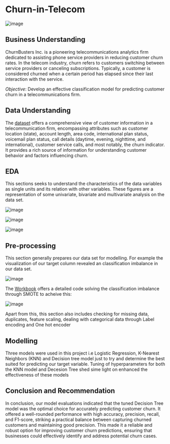 # Churn-in-Telecom
![image](https://github.com/evamwende/Churn-in-Telecom/assets/82519367/98d61d54-0d36-4ff7-a8eb-19b32041f7d5)


## Business Understanding
ChurnBusters Inc. is a pioneering telecommunications analytics firm dedicated to assisting phone service providers in reducing customer churn rates. In the telecom industry, churn refers to customers switching between service providers or canceling subscriptions. Typically, a customer is considered churned when a certain period has elapsed since their last interaction with the service. 

*Objective*: Develop an effective classification model for predicting customer churn in a telecommunications firm.

## Data Understanding
The [dataset](https://www.kaggle.com/datasets/becksddf/churn-in-telecoms-dataset) offers a comprehensive view of customer information in a telecommunication firm, encompassing attributes such as customer location (state), account length, area code, international plan status, voicemail plan status, call details (daytime, evening, nighttime, and international), customer service calls, and most notably, the churn indicator. It provides a rich source of information for understanding customer behavior and factors influencing churn.

## EDA 
This sections seeks to understand the characteristics of the data variables as single units and its relation with other variables.
These figures are a representation of some univariate, bivariate and multivariate analysis on the data set.


![image](https://github.com/evamwende/Churn-in-Telecom/assets/82519367/629a2a2b-e059-4765-a846-e12132904757)


![image](https://github.com/evamwende/Churn-in-Telecom/assets/82519367/ba3215d3-f1cd-48f6-bbe2-ff5c4da5e4ea)

![image](https://github.com/evamwende/Churn-in-Telecom/assets/82519367/69bd545b-839f-4f18-9a90-e2ec46f3738f)

## Pre-processing
This section generally prepares our data set for modelling. For example the visualization of our target column revealed an classification imbalance in our data set.

![image](https://github.com/evamwende/Churn-in-Telecom/assets/82519367/efa37ebc-250a-4c44-8cfa-81c696552ab3)

The [Workbook](https://github.com/evamwende/Churn-in-Telecom/blob/main/Workbook.ipynb) offers a detailed code solving the classification imbalance through SMOTE to acheive this:

![image](https://github.com/evamwende/Churn-in-Telecom/assets/82519367/d01fdbf3-3aef-43b4-84a1-a6244484fa59)

Apart from this, this section also includes checking for missing data, duplicates, feature scaling, dealing with categorical data through Label encoding and One hot encoder

## Modelling
Three models were used in this project i.e Logistic Regression,  K-Nearest Neighbors (KNN) and Decision tree model just to try and determine the best suited for predicting our target variable. Tuning of hyperparameters for both the KNN model and Decesion Tree shed sime light on enhanced the effectiveness of these models

## Conclusion and Recommendation
In conclusion, our model evaluations indicated that the tuned Decision Tree model was the optimal choice for accurately predicting customer churn. It offered a well-rounded performance with high accuracy, precision, recall, and F1-score, striking a practical balance between capturing churned customers and maintaining good precision. This made it a reliable and robust option for improving customer churn predictions, ensuring that businesses could effectively identify and address potential churn cases.

